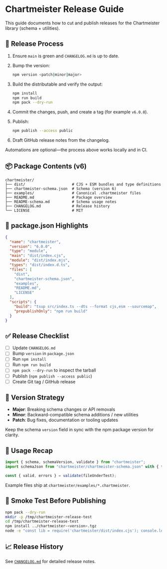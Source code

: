 # Chartmeister Release Guide

This guide documents how to cut and publish releases for the Chartmeister library (schema + utilities).

## 🚀 Release Process

1. Ensure `main` is green and `CHANGELOG.md` is up to date.
2. Bump the version:

   ```bash
   npm version <patch|minor|major>
   ```

3. Build the distributable and verify the output:

   ```bash
   npm install
   npm run build
   npm pack --dry-run
   ```

4. Commit the changes, push, and create a tag (for example `v6.0.0`).
5. Publish:

   ```bash
   npm publish --access public
   ```

6. Draft GitHub release notes from the changelog.

Automations are optional—the process above works locally and in CI.

## 📦 Package Contents (v6)

```
chartmeister/
├── dist/                     # CJS + ESM bundles and type definitions
├── chartmeister-schema.json  # Schema (version 6)
├── examples/                 # Canonical .chartmeister files
├── README.md                 # Package overview
├── README-schema.md          # Schema usage notes
├── CHANGELOG.md              # Release history
└── LICENSE                   # MIT
```

## 🔧 package.json Highlights

```json
{
  "name": "chartmeister",
  "version": "6.0.0",
  "type": "module",
  "main": "dist/index.cjs",
  "module": "dist/index.mjs",
  "types": "dist/index.d.ts",
  "files": [
    "dist",
    "chartmeister-schema.json",
    "examples",
    "README.md",
    "LICENSE"
  ],
  "scripts": {
    "build": "tsup src/index.ts --dts --format cjs,esm --sourcemap",
    "prepublishOnly": "npm run build"
  }
}
```

## ✅ Release Checklist

- [ ] Update `CHANGELOG.md`
- [ ] Bump `version` in `package.json`
- [ ] Run `npm install`
- [ ] Run `npm run build`
- [ ] `npm pack --dry-run` to inspect the tarball
- [ ] Publish (`npm publish --access public`)
- [ ] Create Git tag / GitHub release

## 🎯 Version Strategy

- **Major**: Breaking schema changes or API removals
- **Minor**: Backward-compatible schema additions / new utilities
- **Patch**: Bug fixes, documentation or tooling updates

Keep the schema `version` field in sync with the npm package version for clarity.

## 🔗 Usage Recap

```ts
import { schema, schemaVersion, validate } from "chartmeister";
import schemaJson from "chartmeister/chartmeister-schema.json" with { type: "json" };

const { valid, errors } = validate(fileUnderTest);
```

Example files ship at `chartmeister/examples/*.chartmeister`.

## 🧪 Smoke Test Before Publishing

```bash
npm pack --dry-run
mkdir -p /tmp/chartmeister-release-test
cd /tmp/chartmeister-release-test
npm install ../chartmeister-<version>.tgz
node -e "const lib = require('chartmeister/dist/index.cjs'); console.log(lib.schemaVersion);"
```

## 📈 Release History

See [`CHANGELOG.md`](./CHANGELOG.md) for detailed release notes.
